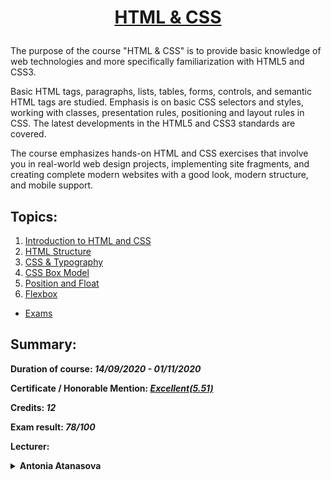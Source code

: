 # <a href="https://softuni.bg/trainings/3122/html-and-css-september-2020" rel="HTML & CSS"><p align="center">HTML & CSS<p></a>

The purpose of the course "HTML & CSS" is to provide basic knowledge of web technologies and more specifically familiarization with HTML5 and CSS3.

Basic HTML tags, paragraphs, lists, tables, forms, controls, and semantic HTML tags are studied. Emphasis is on basic CSS selectors and styles, working with classes, presentation rules, positioning and layout rules in CSS. The latest developments in the HTML5 and CSS3 standards are covered.

The course emphasizes hands-on HTML and CSS exercises that involve you in real-world web design projects, implementing site fragments, and creating complete modern websites with a good look, modern structure, and mobile support.

## Topics:
1. [Introduction to HTML and CSS](https://github.com/iPavelGeorgiev/SoftUni/tree/master/HTML%20%26%20CSS/1.%20Introduction%20to%20HTML%20and%20CSS)
2. [HTML Structure](https://github.com/iPavelGeorgiev/SoftUni/tree/master/HTML%20%26%20CSS/2.%20HTML%20Structure)
3. [CSS & Typography](https://github.com/iPavelGeorgiev/SoftUni/tree/master/HTML%20%26%20CSS/3.%20CSS%20%26%20Typography)
4. [CSS Box Model](https://github.com/iPavelGeorgiev/SoftUni/tree/master/HTML%20%26%20CSS/4.%20CSS%20Box%20Model)
5. [Position and Float](https://github.com/iPavelGeorgiev/SoftUni/tree/master/HTML%20%26%20CSS/5.%20Position%20and%20Float)
6. [Flexbox](https://github.com/iPavelGeorgiev/SoftUni/tree/master/HTML%20%26%20CSS/6.%20Flexbox)
* [Exams](https://github.com/iPavelGeorgiev/SoftUni/tree/master/HTML%20%26%20CSS/Exams/1.%20My%20Exam%20-%2001.11.2020)

## Summary:

**Duration of course: _14/09/2020 - 01/11/2020_**

**Certificate / Honorable Mention: _[Еxcellent(5.51)](https://softuni.bg/certificates/details/91317/4f5e324f)_**

**Credits: _12_**

**Exam result: _78/100_**

**Lecturer:**
<details>
<summary>
<b>Antonia Atanasova</b>
</summary>
<p>Antonia Atanasova is a Front-end Developer and technology trainer at SoftUni. Her main focus is Front-End development and working with CMS systems. She has also been working as a freelancer for several years, taking on the development, maintenance and optimization of various websites. In her spare time, she works on various projects related to encouraging young people to develop their personal and career paths.</p>
<a href="https://www.linkedin.com/in/antoniaat/?originalSubdomain=bg">@LinkedIn</a>
</details>
